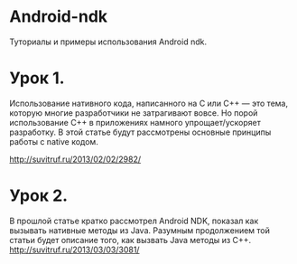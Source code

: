 Android-ndk
===========

Туториалы и примеры использования Android ndk.

Урок 1.
=======

Использование нативного кода, написанного на C или С++ — это тема, которую многие разработчики не затрагивают вовсе. Но порой использование C++ в приложениях намного упрощает/ускоряет разработку. В этой статье будут рассмотрены основные принципы работы с native кодом.

http://suvitruf.ru/2013/02/02/2982/

Урок 2.
=======
В прошлой статье кратко рассмотрел Android NDK, показал как вызывать нативные методы из Java. Разумным продолжением той статьи будет описание того, как вызвать Java методы из C++. 
http://suvitruf.ru/2013/03/03/3081/

